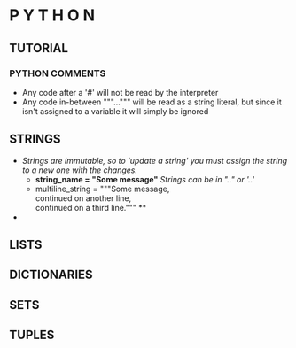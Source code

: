# P Y T H O N
## TUTORIAL


### PYTHON COMMENTS
- Any code after a '\#' will not be read by the interpreter
- Any code in-between """...""" will be read as a string literal, but since it isn't assigned to a variable it will simply be ignored

## STRINGS
- *Strings are immutable, so to 'update a string' you must assign the string to a new one with the changes.*
  - **string_name = "Some message"** *Strings can be in ".." or '..'*
  - multiline_string = """Some message,  
  continued on another line,  
  continued on a third line.""" **
-


## LISTS
## DICTIONARIES
## SETS
## TUPLES
